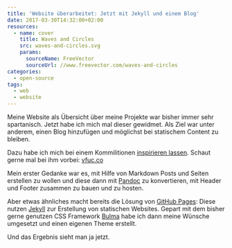 ```yaml
---
title: 'Website überarbeitet: Jetzt mit Jekyll und einem Blog'
date: 2017-03-30T14:32:00+02:00
resources:
  - name: cover
    title: Waves and Circles
    src: waves-and-circles.svg
    params:
      sourceName: FreeVector
      sourceUrl: //www.freevector.com/waves-and-circles
categories:
  - open-source
tags:
  - web
  - website
---
```


Meine Website als Übersicht über meine Projekte war bisher immer sehr spartanisch.
Jetzt habe ich mich mal dieser gewidmet.
Als Ziel war unter anderem, einen Blog hinzufügen und möglichst bei statischem Content zu bleiben.

Dazu habe ich mich bei einem Kommilitionen [inspirieren lassen](https://vfuc.co/b/posts/v2).
Schaut gerne mal bei ihm vorbei: [vfuc.co](https://vfuc.co)

Mein erster Gedanke war es, mit Hilfe von Markdown Posts und Seiten erstellen zu wollen und diese dann mit [Pandoc](https://pandoc.org) zu konvertieren, mit Header und Footer zusammen zu bauen und zu hosten.

Aber etwas ähnliches macht bereits die Lösung von [GitHub Pages](https://pages.github.com):
Diese nutzen [Jekyll](https://jekyllrb.com) zur Erstellung von statischen Websites.
Gepart mit dem bisher gerne genutzen CSS Framework [Bulma](https://bulma.io) habe ich dann meine Wünsche umgesetzt und einen eigenen Theme erstellt.

Und das Ergebnis sieht man ja jetzt.
